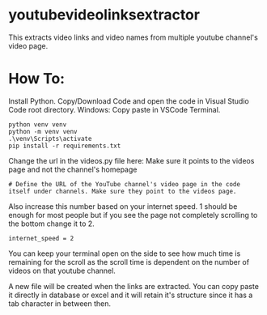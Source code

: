 # youtubevideolinksextractor
This extracts video links and video names from multiple youtube channel's video page.

# How To:
Install Python.
Copy/Download Code and open the code in Visual Studio Code root directory.
Windows: Copy paste in VSCode Terminal. 
```
python venv venv
python -m venv venv
.\venv\Scripts\activate
pip install -r requirements.txt
```

Change the url in the videos.py file here: Make sure it points to the videos page and not the channel's homepage
```
# Define the URL of the YouTube channel's video page in the code itself under channels. Make sure they point to the videos page.

```
Also increase this number based on your internet speed. 1 should be enough for most people but if you see the page not completely scrolling to the bottom change it to 2.
```
internet_speed = 2
```

You can keep your terminal open on the side to see how much time is remaining for the scroll as the scroll time is dependent on the number of videos on that youtube channel.


A new file will be created when the links are extracted. You can copy paste it directly in database or excel and it will retain it's structure since it has a tab character in between then.
